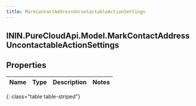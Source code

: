 ```yaml
---
title: MarkContactAddressUncontactableActionSettings
---
```

## ININ.PureCloudApi.Model.MarkContactAddressUncontactableActionSettings

## Properties

|Name | Type | Description | Notes|
|------------ | ------------- | ------------- | -------------|
{: class="table table-striped"}


